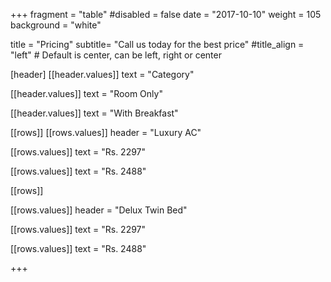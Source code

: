 +++
fragment = "table"
#disabled = false
date = "2017-10-10"
weight = 105
background = "white"

title = "Pricing"
subtitle= "Call us today for the best price"
#title_align = "left" # Default is center, can be left, right or center

[header]
  [[header.values]]
    text = "Category"

  [[header.values]]
    text = "Room Only"

  [[header.values]]
    text = "With Breakfast"




[[rows]]
  [[rows.values]]
    header = "Luxury AC"

  [[rows.values]]
    text = "Rs. 2297"
    
   [[rows.values]]
    text = "Rs. 2488"  


[[rows]]

[[rows.values]]
    header = "Delux Twin Bed"

  [[rows.values]]
    text = "Rs. 2297"

  [[rows.values]]
    text = "Rs. 2488"


    

+++
